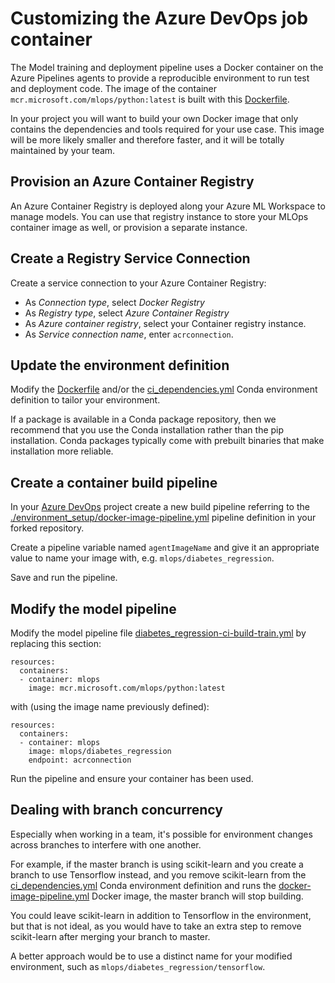 # Customizing the Azure DevOps job container

The Model training and deployment pipeline uses a Docker container
on the Azure Pipelines agents to provide a reproducible environment
to run test and deployment code.
 The image of the container
`mcr.microsoft.com/mlops/python:latest` is built with this
[Dockerfile](../environment_setup/Dockerfile).

In your project you will want to build your own
Docker image that only contains the dependencies and tools required for your
use case. This image will be more likely smaller and therefore faster, and it
will be totally maintained by your team. 

## Provision an Azure Container Registry 

An Azure Container Registry is deployed along your Azure ML Workspace to manage models.
You can use that registry instance to store your MLOps container image as well, or
provision a separate instance.

## Create a Registry Service Connection

Create a service connection to your Azure Container Registry:
- As *Connection type*, select *Docker Registry*
- As *Registry type*, select *Azure Container Registry*
- As *Azure container registry*, select your Container registry instance.
- As *Service connection name*, enter `acrconnection`.

## Update the environment definition

Modify the [Dockerfile](../environment_setup/Dockerfile) and/or the
[ci_dependencies.yml](../diabetes_regression/ci_dependencies.yml) Conda
environment definition to tailor your environment.

If a package is available in a Conda package repository, then we recommend that
you use the Conda installation rather than the pip installation. Conda packages
typically come with prebuilt binaries that make installation more reliable.

## Create a container build pipeline

In your [Azure DevOps](https://dev.azure.com) project create a new build
pipeline referring to the
[./environment_setup/docker-image-pipeline.yml](environment_setup/docker-image-pipeline.yml)
pipeline definition in your forked repository.

Create a pipeline variable named `agentImageName` and give it an appropriate
value to name your image with, e.g. `mlops/diabetes_regression`.

Save and run the pipeline.

## Modify the model pipeline

Modify the model pipeline file [diabetes_regression-ci-build-train.yml](../.pipelines/diabetes_regression-ci-build-train.yml) by replacing this section:

```
resources:
  containers:
  - container: mlops
    image: mcr.microsoft.com/mlops/python:latest
```

with (using the image name previously defined):

```
resources:
  containers:
  - container: mlops
    image: mlops/diabetes_regression
    endpoint: acrconnection
```

Run the pipeline and ensure your container has been used.

## Dealing with branch concurrency

Especially when working in a team, it's possible for environment changes across branches to interfere with one another.

For example, if the master branch is using scikit-learn and you create a branch to use Tensorflow instead, and you remove scikit-learn from the 
[ci_dependencies.yml](../diabetes_regression/ci_dependencies.yml) Conda environment definition
and runs the [docker-image-pipeline.yml](environment_setup/docker-image-pipeline.yml) Docker image, the master branch will stop building.

You could leave scikit-learn in addition to Tensorflow in the environment, but that is not ideal, as you would have to take an extra step to remove scikit-learn after merging your branch to master.

A better approach would be to use a distinct name for your modified environment, such as `mlops/diabetes_regression/tensorflow`.

